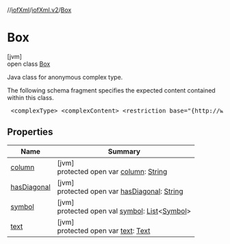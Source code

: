 //[iofXml](../../../index.md)/[iofXml.v2](../index.md)/[Box](index.md)

# Box

[jvm]\
open class [Box](index.md)

<p>Java class for anonymous complex type. <p>The following schema fragment specifies the expected content contained within this class. <pre> &lt;complexType&gt; &lt;complexContent&gt; &lt;restriction base="{http://www.w3.org/2001/XMLSchema}anyType"&gt; &lt;choice minOccurs="0"&gt; &lt;element ref="{}Symbol" maxOccurs="unbounded"/&gt; &lt;element ref="{}Text"/&gt; &lt;/choice&gt; &lt;attribute name="column" use="required"&gt; &lt;simpleType&gt; &lt;restriction base="{http://www.w3.org/2001/XMLSchema}token"&gt; &lt;enumeration value="A"/&gt; &lt;enumeration value="B"/&gt; &lt;enumeration value="C"/&gt; &lt;enumeration value="D"/&gt; &lt;enumeration value="E"/&gt; &lt;enumeration value="F"/&gt; &lt;enumeration value="G"/&gt; &lt;enumeration value="H"/&gt; &lt;/restriction&gt; &lt;/simpleType&gt; &lt;/attribute&gt; &lt;attribute name="hasDiagonal" default="N"&gt; &lt;simpleType&gt; &lt;restriction base="{http://www.w3.org/2001/XMLSchema}token"&gt; &lt;enumeration value="Y"/&gt; &lt;enumeration value="N"/&gt; &lt;/restriction&gt; &lt;/simpleType&gt; &lt;/attribute&gt; &lt;/restriction&gt; &lt;/complexContent&gt; &lt;/complexType&gt; </pre>

## Properties

| Name | Summary |
|---|---|
| [column](column.md) | [jvm]<br>protected open var [column](column.md): [String](https://docs.oracle.com/javase/8/docs/api/java/lang/String.html) |
| [hasDiagonal](has-diagonal.md) | [jvm]<br>protected open var [hasDiagonal](has-diagonal.md): [String](https://docs.oracle.com/javase/8/docs/api/java/lang/String.html) |
| [symbol](symbol.md) | [jvm]<br>protected open val [symbol](symbol.md): [List](https://docs.oracle.com/javase/8/docs/api/java/util/List.html)<[Symbol](../-symbol/index.md)> |
| [text](text.md) | [jvm]<br>protected open var [text](text.md): [Text](../-text/index.md) |
